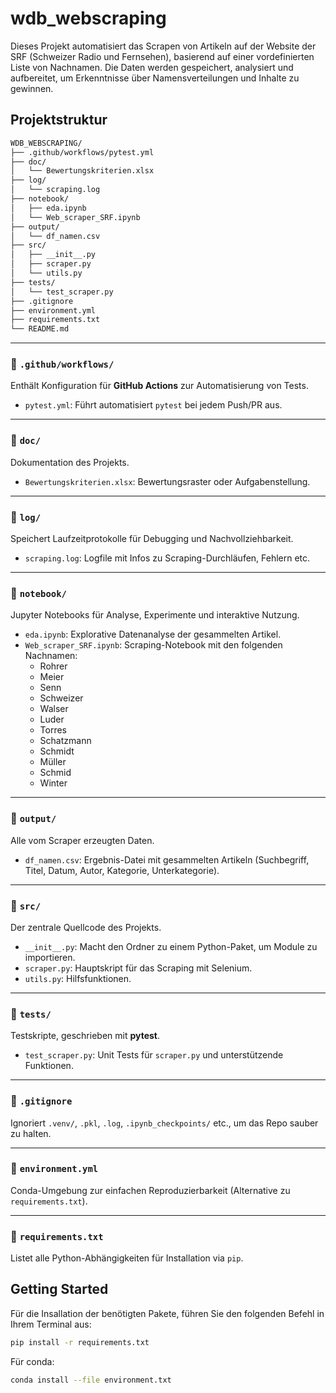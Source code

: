 # wdb_webscraping

Dieses Projekt automatisiert das Scrapen von Artikeln auf der Website der SRF (Schweizer Radio und Fernsehen), basierend auf einer vordefinierten Liste von Nachnamen. Die Daten werden gespeichert, analysiert und aufbereitet, um Erkenntnisse über Namensverteilungen und Inhalte zu gewinnen.  

## Projektstruktur

```bash
WDB_WEBSCRAPING/
├── .github/workflows/pytest.yml                             
├── doc/
│   └── Bewertungskriterien.xlsx     
├── log/
│   └── scraping.log                 
├── notebook/
│   ├── eda.ipynb                    
│   └── Web_scraper_SRF.ipynb        
├── output/
│   └── df_namen.csv           
├── src/
│   ├── __init__.py
│   ├── scraper.py                
│   └── utils.py               
├── tests/
│   └── test_scraper.py  
├── .gitignore
├── environment.yml
├── requirements.txt
└── README.md
```

---

### 📁 `.github/workflows/`
Enthält Konfiguration für **GitHub Actions** zur Automatisierung von Tests.

- `pytest.yml`: Führt automatisiert `pytest` bei jedem Push/PR aus.

---

### 📁 `doc/`
Dokumentation des Projekts.

- `Bewertungskriterien.xlsx`: Bewertungsraster oder Aufgabenstellung.

---

### 📁 `log/`
Speichert Laufzeitprotokolle für Debugging und Nachvollziehbarkeit.

- `scraping.log`: Logfile mit Infos zu Scraping-Durchläufen, Fehlern etc.

---

### 📁 `notebook/`
Jupyter Notebooks für Analyse, Experimente und interaktive Nutzung.

- `eda.ipynb`: Explorative Datenanalyse der gesammelten Artikel.
- `Web_scraper_SRF.ipynb`: Scraping-Notebook mit den folgenden Nachnamen:
    - Rohrer
    - Meier
    - Senn
    - Schweizer
    - Walser
    - Luder
    - Torres
    - Schatzmann
    - Schmidt
    - Müller
    - Schmid
    - Winter

---

### 📁 `output/`
Alle vom Scraper erzeugten Daten.

- `df_namen.csv`: Ergebnis-Datei mit gesammelten Artikeln (Suchbegriff, Titel, Datum, Autor, Kategorie, Unterkategorie).

---

### 📁 `src/`
Der zentrale Quellcode des Projekts.

- `__init__.py`: Macht den Ordner zu einem Python-Paket, um Module zu importieren.
- `scraper.py`: Hauptskript für das Scraping mit Selenium.
- `utils.py`: Hilfsfunktionen.

---

### 📁 `tests/`
Testskripte, geschrieben mit **pytest**.

- `test_scraper.py`: Unit Tests für `scraper.py` und unterstützende Funktionen.

---

### 📄 `.gitignore`
Ignoriert `.venv/`, `.pkl`, `.log`, `.ipynb_checkpoints/` etc., um das Repo sauber zu halten.

---

### 📄 `environment.yml`
Conda-Umgebung zur einfachen Reproduzierbarkeit (Alternative zu `requirements.txt`).

---

### 📄 `requirements.txt`
Listet alle Python-Abhängigkeiten für Installation via `pip`.


## Getting Started

Für die Insallation der benötigten Pakete, führen Sie den folgenden Befehl in Ihrem Terminal aus:

```bash
pip install -r requirements.txt
```
Für conda:

```bash
conda install --file environment.txt
```

